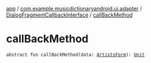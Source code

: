 [app](../../index.md) / [com.example.musicdictionaryandroid.ui.adapter](../index.md) / [DialogFragmentCallbackInterface](index.md) / [callBackMethod](./call-back-method.md)

# callBackMethod

`abstract fun callBackMethod(data: `[`ArtistsForm`](../../com.example.musicdictionaryandroid.model.entity/-artists-form/index.md)`): `[`Unit`](https://kotlinlang.org/api/latest/jvm/stdlib/kotlin/-unit/index.html)